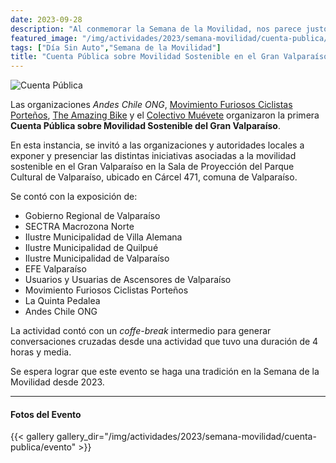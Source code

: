 ```yaml
---
date: 2023-09-28
description: "Al conmemorar la Semana de la Movilidad, nos parece justo que tanto autoridades y organizaciones locales den cuenta del trabajo realizado en torno a la movilidad en el último año. Por esto se genera esta primera instancia"
featured_image: "/img/actividades/2023/semana-movilidad/cuenta-publica/portada.png"
tags: ["Día Sin Auto","Semana de la Movilidad"]
title: "Cuenta Pública sobre Movilidad Sostenible en el Gran Valparaíso"
---
```


![Cuenta Pública](/img/actividades/2023/semana-movilidad/cuenta-publica/portada.png)
<br>

Las organizaciones *Andes Chile ONG*, [Movimiento Furiosos Ciclistas Porteños](https://www.instagram.com/mfc_valpo/), [The Amazing Bike](https://www.instagram.com/theamazingbike/) y el [Colectivo Muévete](http://www.colectivomuevete.org/) organizaron la primera **Cuenta Pública sobre Movilidad Sostenible del Gran Valparaíso**.

En esta instancia, se invitó a las organizaciones y autoridades locales a exponer y presenciar las distintas iniciativas asociadas a la movilidad sostenible en el Gran Valparaíso en la Sala de Proyección del Parque Cultural de Valparaíso, ubicado en Cárcel 471, comuna de Valparaíso.

Se contó con la exposición de:

- Gobierno Regional de Valparaíso
- SECTRA Macrozona Norte
- Ilustre Municipalidad de Villa Alemana
- Ilustre Municipalidad de Quilpué
- Ilustre Municipalidad de Valparaíso
- EFE Valparaíso
- Usuarios y Usuarias de Ascensores de Valparaíso
- Movimiento Furiosos Ciclistas Porteños
- La Quinta Pedalea
- Andes Chile ONG

La actividad contó con un _coffe-break_ intermedio para generar conversaciones cruzadas desde una actividad que tuvo una duración de 4 horas y media.

Se espera lograr que este evento se haga una tradición en la Semana de la Movilidad desde 2023.
___

#### **Fotos del Evento**

{{< gallery gallery_dir="/img/actividades/2023/semana-movilidad/cuenta-publica/evento" >}}